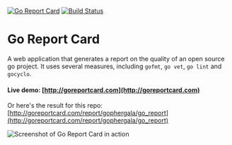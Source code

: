 [![Go Report Card](http://goreportcard.com/badge/gojp/goreportcard)](http://goreportcard.com/report/gojp/goreportcard) [![Build Status](https://travis-ci.org/gojp/goreportcard.svg?branch=master)](https://travis-ci.org/gojp/goreportcard)

# Go Report Card

A web application that generates a report on the quality of an open source go project. It uses several measures, including `gofmt`, `go vet`, `go lint` and `gocyclo`.

#### Live demo: [http://goreportcard.com](http://goreportcard.com)

Or here's the result for this repo: [http://goreportcard.com/report/gophergala/go_report](http://goreportcard.com/report/gophergala/go_report)

![Screenshot of Go Report Card in action](https://cloud.githubusercontent.com/assets/1121616/5891942/a2a38b8e-a4f1-11e4-82e3-29b25137f09b.png)
